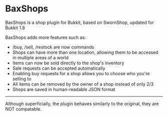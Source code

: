 BaxShops
=========

BaxShops is a shop plugin for Bukkit, based on SwornShop, updated for Bukkit 1.8

BaxShops adds more features such as:
* /buy, /sell, /restock are now commands
* Shops can have more than one location, allowing them to be accessed in multiple areas of a world
* Items can now be sold directly to the shop's inventory
* Sale requests can be accepted automatically
* Enabling buy requests for a shop allows you to choose who you're selling to
* All items can be removed by the owner of a shop instead of only 2/3
* Shops are saved in human-readable JSON format

---
Although superficially, the plugin behaves similarly to the original, they are NOT compatable.
